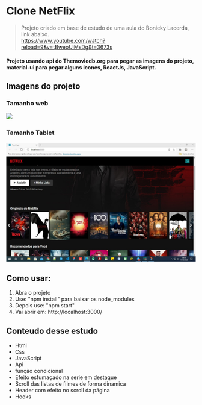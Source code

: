 
# Clone NetFlix
> Projeto criado em base de estudo de uma aula do Bonieky Lacerda, link abaixo.<br/>
> https://www.youtube.com/watch?reload=9&v=tBweoUiMsDg&t=3673s

#### Projeto usando api do Themoviedb.org para pegar as imagens do projeto, material-ui para pegar alguns icones, ReactJs, JavaScript.


## Imagens do projeto

### Tamanho web
![](src/img/01jpg)

### Tamanho Tablet
![](src/img/02.jpg)

## Como usar:
1. Abra o projeto 
2. Use: "npm install" para baixar os node_modules
3. Depois use: "npm start" 
4. Vai abrir em: http://localhost:3000/

## Conteudo desse estudo
* Html
* Css
* JavaScript
* Api
* função condicional
* Efeito esfumaçado na serie em destaque
* Scroll das listas de filmes de forma dinamica
* Header com efeito no scroll da página
* Hooks

